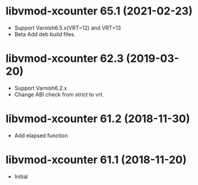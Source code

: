 # libvmod-xcounter 65.1 (2021-02-23)

* Support Varnish6.5.x(VRT=12) and VRT=13
* Beta Add deb build files.

# libvmod-xcounter 62.3 (2019-03-20)

* Support Varnish6.2.x
* Change ABI check from strict to vrt.

# libvmod-xcounter 61.2 (2018-11-30)

* Add elapsed function

# libvmod-xcounter 61.1 (2018-11-20)

* Initial
